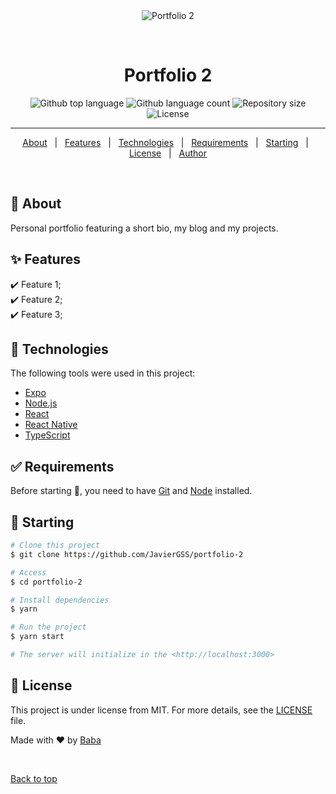<div align="center" id="top"> 
  <img src="./.github/app.gif" alt="Portfolio 2" />

  &#xa0;

  <!-- <a href="https://portfolio2.netlify.app">Demo</a> -->
</div>

<h1 align="center">Portfolio 2</h1>

<p align="center">
  <img alt="Github top language" src="https://img.shields.io/github/languages/top/JavierGSS/portfolio-2?color=56BEB8">

  <img alt="Github language count" src="https://img.shields.io/github/languages/count/JavierGSS/portfolio-2?color=56BEB8">

  <img alt="Repository size" src="https://img.shields.io/github/repo-size/JavierGSS/portfolio-2?color=56BEB8">

  <img alt="License" src="https://img.shields.io/github/license/JavierGSS/portfolio-2?color=56BEB8">

  <!-- <img alt="Github issues" src="https://img.shields.io/github/issues/JavierGSS/portfolio-2?color=56BEB8" /> -->

  <!-- <img alt="Github forks" src="https://img.shields.io/github/forks/JavierGSS/portfolio-2?color=56BEB8" /> -->

  <!-- <img alt="Github stars" src="https://img.shields.io/github/stars/JavierGSS/portfolio-2?color=56BEB8" /> -->
</p>

<hr>

<p align="center">
  <a href="#dart-about">About</a> &#xa0; | &#xa0; 
  <a href="#sparkles-features">Features</a> &#xa0; | &#xa0;
  <a href="#rocket-technologies">Technologies</a> &#xa0; | &#xa0;
  <a href="#white_check_mark-requirements">Requirements</a> &#xa0; | &#xa0;
  <a href="#checkered_flag-starting">Starting</a> &#xa0; | &#xa0;
  <a href="#memo-license">License</a> &#xa0; | &#xa0;
  <a href="https://github.com/JavierGSS" target="_blank">Author</a>
</p>

<br>

## :dart: About ##

Personal portfolio featuring a short bio, my blog and my projects.

## :sparkles: Features ##

:heavy_check_mark: Feature 1;\
:heavy_check_mark: Feature 2;\
:heavy_check_mark: Feature 3;

## :rocket: Technologies ##

The following tools were used in this project:

- [Expo](https://expo.io/)
- [Node.js](https://nodejs.org/en/)
- [React](https://pt-br.reactjs.org/)
- [React Native](https://reactnative.dev/)
- [TypeScript](https://www.typescriptlang.org/)

## :white_check_mark: Requirements ##

Before starting :checkered_flag:, you need to have [Git](https://git-scm.com) and [Node](https://nodejs.org/en/) installed.

## :checkered_flag: Starting ##

```bash
# Clone this project
$ git clone https://github.com/JavierGSS/portfolio-2

# Access
$ cd portfolio-2

# Install dependencies
$ yarn

# Run the project
$ yarn start

# The server will initialize in the <http://localhost:3000>
```

## :memo: License ##

This project is under license from MIT. For more details, see the [LICENSE](LICENSE) file.


Made with :heart: by <a href="https://github.com/JavierGSS" target="_blank">Baba</a>

&#xa0;

<a href="#top">Back to top</a>
